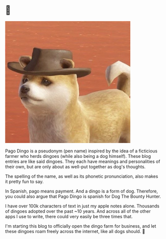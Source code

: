 # 🦴 

<img src="./pago.png">

> 
Pago Dingo is a pseudonym (pen name) inspired by the idea of a ficticious farmer who herds dingoes (while also being a dog himself). These blog entries are like said dingoes. They each have meanings and personalities of their own, but are only about as well-put together as dog's thoughts.

The spelling of the name, as well as its phonetic pronunciation, also makes it pretty fun to say.

In Spanish, pago means payment. And a dingo is a form of dog. Therefore, you could also argue that Pago Dingo is spanish for Dog The Bounty Hunter.

I have over 100k characters of text in just my apple notes alone. Thousands of dingoes adopted over the past ~10 years. And across all of the other apps I use to write, there could very easily be three times that. 

I'm starting this blog to officially open the dingo farm for business, and let these dingoes roam freely across the internet, like all dogs should. 🐾